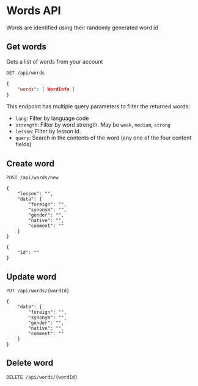 # Words API

Words are identified using their randomly generated word id

## Get words
Gets a list of words from your account
```
GET /api/words
```
```json
{
	"words": [ WordInfo ]
}
```

This endpoint has multiple query parameters to filter the returned words:

 - `lang`: Filter by language code
 - `strength`: Filter by word strength. May be `weak`, `medium`, `strong`
 - `lesson`:  Filter by lesson id.
 - `query`: Search in the contents of the word (any one of the four content fields)
 

## Create word
```
POST /api/words/new
```
```
{
	"lesson": "",
	"data": {
		"foreign": "",
		"synonym": "",
		"gender": "",
		"native": "",
		"comment": ""
	}
}
```
```
{
	"id": ""
}
```

## Update word
```
PUT /api/words/{wordId}
```
```
{
	"data": {
		"foreign": "",
		"synonym": "",
		"gender": "",
		"native": "",
		"comment": ""
	}
}
```

## Delete word
```
DELETE /api/words/{wordId}
```